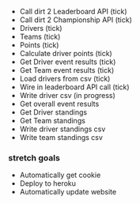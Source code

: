 * Call dirt 2 Leaderboard API (tick)
* Call dirt 2 Championship API (tick)
* Drivers (tick)
* Teams (tick)
* Points (tick)
* Calculate driver points (tick)
* Get Driver event results (tick)
* Get Team event results (tick)
* Load drivers from csv (tick)
* Wire in leaderboard API call (tick)
* Write driver csv (in progress)
* Get overall event results
* Get Driver standings
* Get Team standings
* Write driver standings csv
* Write team standings csv

### stretch goals
* Automatically get cookie
* Deploy to heroku
* Automatically update website
